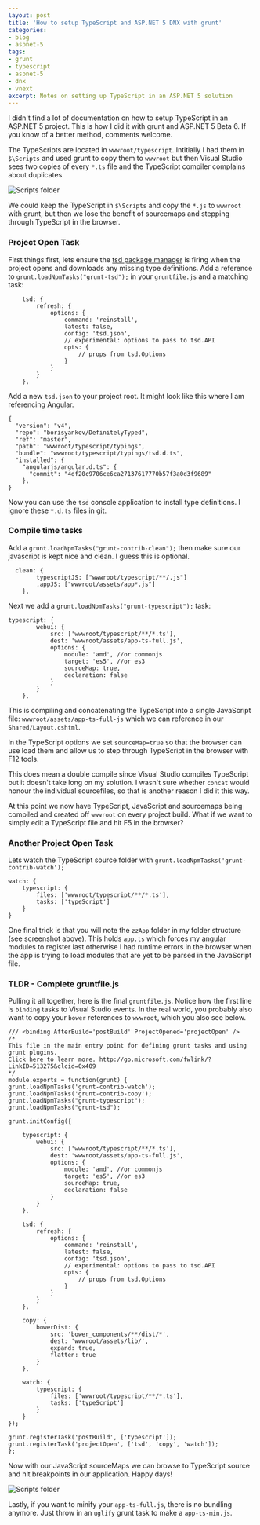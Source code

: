 ```yaml
---
layout: post
title: 'How to setup TypeScript and ASP.NET 5 DNX with grunt'
categories:
- blog
- aspnet-5
tags: 
- grunt
- typescript
- aspnet-5
- dnx
- vnext
excerpt: Notes on setting up TypeScript in an ASP.NET 5 solution
---
```

I didn't find a lot of documentation on how to setup TypeScript in an ASP.NET 5 project. This is how I did it with grunt and ASP.NET 5 Beta 6. If you know of a better method, comments welcome. 

The TypeScripts are located in `wwwroot/typescript`. Intitially I had them in `$\Scripts` and used grunt to copy them to `wwwroot` but then Visual Studio sees two copies of every `*.ts` file and the TypeScript compiler complains about duplicates.

![Scripts folder](/assets/img/blog/20150802/sln.png)  

We could keep the TypeScript in `$\Scripts` and copy the `*.js` to `wwwroot` with grunt, but then we lose the benefit of sourcemaps and stepping through TypeScript in the browser. 

### Project Open Task ###

First things first, lets ensure the [tsd package manager](http://definitelytyped.org/tsd/) is firing when the project opens and downloads any missing type definitions. Add a reference to `grunt.loadNpmTasks("grunt-tsd");` in your `gruntfile.js` and a matching task:


        tsd: {
            refresh: {
                options: {
                    command: 'reinstall',
                    latest: false,
                    config: 'tsd.json',
                    // experimental: options to pass to tsd.API
                    opts: {
                        // props from tsd.Options
                    }
                }
            }
        },

Add a new `tsd.json` to your project root. It might look like this where I am referencing Angular.

	{
	  "version": "v4",
	  "repo": "borisyankov/DefinitelyTyped",
	  "ref": "master",
	  "path": "wwwroot/typescript/typings",
	  "bundle": "wwwroot/typescript/typings/tsd.d.ts",
	  "installed": {
	    "angularjs/angular.d.ts": {
	      "commit": "4df20c9706ce6ca27137617770b57f3a0d3f9689"
	    },
	}

Now you can use the `tsd` console application to install type definitions. I ignore these `*.d.ts` files in git. 

### Compile time tasks ###

Add a `grunt.loadNpmTasks("grunt-contrib-clean");` then make sure our javascript is kept nice and clean. I guess this is optional.

      clean: {
            typescriptJS: ["wwwroot/typescript/**/.js"]
            ,appJS: ["wwwroot/assets/app*.js"]
        },
    

Next we add a `grunt.loadNpmTasks("grunt-typescript");` task:

    typescript: {
            webui: {
                src: ['wwwroot/typescript/**/*.ts'],
                dest: 'wwwroot/assets/app-ts-full.js',
                options: {
                    module: 'amd', //or commonjs 
                    target: 'es5', //or es3
                    sourceMap: true,
                    declaration: false
                }
            }
        },

This is compiling and concatenating the TypeScript into a single JavaScript file: `wwwroot/assets/app-ts-full-js` which we can reference in our `Shared/Layout.cshtml`.

In the TypeScript options we set `sourceMap=true` so that the browser can use load them and allow us to step through TypeScript in the browser with F12 tools. 

This does mean a double compile since Visual Studio compiles TypeScript but it doesn't take long on my solution. I wasn't sure whether `concat` would honour the individual sourcefiles, so that is another reason I did it this way.

At this point we now have TypeScript, JavaScript and sourcemaps being compiled and created off `wwwroot` on every project build. What if we want to simply edit a TypeScript file and hit F5 in the browser?

### Another Project Open Task ###

Lets watch the TypeScript source folder with 
    `grunt.loadNpmTasks('grunt-contrib-watch');`

	watch: {
	    typescript: {
	        files: ['wwwroot/typescript/**/*.ts'],
	        tasks: ['typeScript']
        }
    }

One final trick is that you will note the `zzApp` folder in my folder structure (see screenshot above). This holds `app.ts` which forces my angular modules to register last otherwise I had runtime errors in the browser when the app is trying to load modules that are yet to be parsed in the JavaScript file.  

### TLDR - Complete gruntfile.js

Pulling it all together, here is the final `gruntfile.js`. Notice how the first line is `binding` tasks to Visual Studio events.
In the real world, you probably also want to copy your `bower` references to `wwwroot`, which you also see below.

	/// <binding AfterBuild='postBuild' ProjectOpened='projectOpen' />
	/*
	This file in the main entry point for defining grunt tasks and using grunt plugins.
	Click here to learn more. http://go.microsoft.com/fwlink/?LinkID=513275&clcid=0x409
	*/
	module.exports = function(grunt) {
    grunt.loadNpmTasks('grunt-contrib-watch');
    grunt.loadNpmTasks('grunt-contrib-copy');
    grunt.loadNpmTasks("grunt-typescript");
    grunt.loadNpmTasks("grunt-tsd");

    grunt.initConfig({

        typescript: {
            webui: {
                src: ['wwwroot/typescript/**/*.ts'],
                dest: 'wwwroot/assets/app-ts-full.js',
                options: {
                    module: 'amd', //or commonjs 
                    target: 'es5', //or es3
                    sourceMap: true,
                    declaration: false
                }
            }
        },

        tsd: {
            refresh: {
                options: {
                    command: 'reinstall',
                    latest: false,
                    config: 'tsd.json',
                    // experimental: options to pass to tsd.API
                    opts: {
                        // props from tsd.Options                    
                    }
                }
            }
        },

   		copy: {
            bowerDist: {
                src: 'bower_components/**/dist/*',
                dest: 'wwwroot/assets/lib/',
                expand: true,
                flatten: true
            }
        },

        watch: {
            typescript: {
                files: ['wwwroot/typescript/**/*.ts'],
                tasks: ['typeScript']
            }
        }
    });

    grunt.registerTask('postBuild', ['typescript']);
    grunt.registerTask('projectOpen', ['tsd', 'copy', 'watch']);
	};

Now with our JavaScript sourceMaps we can browse to TypeScript source and hit breakpoints in our application. Happy days!

![Scripts folder](/assets/img/blog/20150802/break.png)

Lastly, if you want to minify your `app-ts-full.js`, there is no bundling anymore. Just throw in an `uglify` grunt task to make a `app-ts-min.js`.
